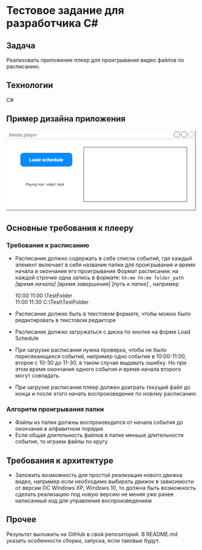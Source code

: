 # Тестовое задание для разработчика C#

## Задача
Реализовать приложение плеер для проигрывания видео файлов по расписанию.

## Технологии
C#

## Пример дизайна приложения
![test player](https://github.com/MarketPlayer/HR_csharp_desktop/blob/master/mm_test_video_player.png "Test player")

## Основные требования к плееру
### Требования к расписанию
* Расписание должно содержать в себе список событий, где каждый элемент включает в себя название папки для проигрывания и время начала и окончания его проигрывания
Формат расписания: на каждой строчке одна запись в формате: 
`hh:mm hh:mm folder_path`
*[время начала] [время завершения] [путь к папке]*
, например

     10:00 11:00 \TestFolder    
     11:00 11:30 C:\Test\TestFolder
    
* Расписание должно быть в текстовом формате, чтобы можно было редактировать в текстовом редакторе
* Расписание должно загружаться с диска по кнопке на форме Load Schedule
* При загрузке расписания нужна проверка, чтобы не было пересекающихся событий, например одно событие в 10:00-11:00, второе с 10-30 до 11-30, в таком случае выдавать ошибку. Но при этом время окончания одного события и время начала второго могут совпадать.
* При загрузке расписания плеер должен доиграть текущий файл до конца и после этого начать воспроизведение по новому расписанию
### Алгоритм проигрывания папки
* Файлы из папки должны воспроизводится от начала события до окончания в алфавитном порядке
* Если общая длительность файлов в папке меньше длительности события, то играем файлы по кругу

## Требования к архитектуре
* Заложить возможность для простой реализации нового движка видео, например если необходимо выбирать движок в зависимости от версии ОС Windows  XP, Windows 10, то должна быть возможность сделать реализацию под новую версию не меняя уже ранее написанный код для управления воспроизведением

## Прочее
Результат выложить на GitHub в свой репозиторий. В README.md указать особенности сборки, запуска, если таковые будут.
